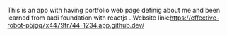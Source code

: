 This is an app with having portfolio web page definig about me and been learned from aadi foundation with reactjs .
Website link:https://effective-robot-p5jgq7x4479fr744-1234.app.github.dev/
